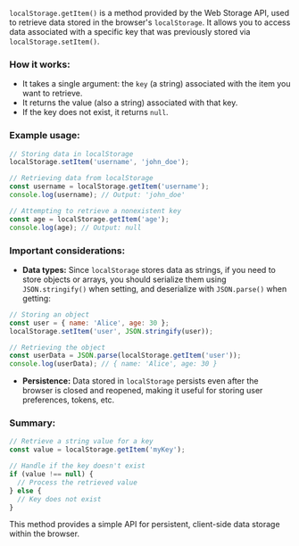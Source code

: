 `localStorage.getItem()` is a method provided by the Web Storage API, used to retrieve data stored in the browser's `localStorage`. It allows you to access data associated with a specific key that was previously stored via `localStorage.setItem()`.

### How it works:

- It takes a single argument: the `key` (a string) associated with the item you want to retrieve.
- It returns the value (also a string) associated with that key.
- If the key does not exist, it returns `null`.

### Example usage:

```javascript
// Storing data in localStorage
localStorage.setItem('username', 'john_doe');

// Retrieving data from localStorage
const username = localStorage.getItem('username');
console.log(username); // Output: 'john_doe'

// Attempting to retrieve a nonexistent key
const age = localStorage.getItem('age');
console.log(age); // Output: null
```

### Important considerations:

- **Data types:** Since `localStorage` stores data as strings, if you need to store objects or arrays, you should serialize them using `JSON.stringify()` when setting, and deserialize with `JSON.parse()` when getting:

```javascript
// Storing an object
const user = { name: 'Alice', age: 30 };
localStorage.setItem('user', JSON.stringify(user));

// Retrieving the object
const userData = JSON.parse(localStorage.getItem('user'));
console.log(userData); // { name: 'Alice', age: 30 }
```

- **Persistence:** Data stored in `localStorage` persists even after the browser is closed and reopened, making it useful for storing user preferences, tokens, etc.

### Summary:

```javascript
// Retrieve a string value for a key
const value = localStorage.getItem('myKey');

// Handle if the key doesn't exist
if (value !== null) {
  // Process the retrieved value
} else {
  // Key does not exist
}
```

This method provides a simple API for persistent, client-side data storage within the browser.